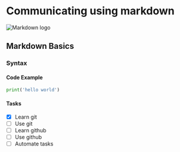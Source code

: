 # Communicating using markdown
![Markdown logo](https://www.logo.wine/a/logo/Markdown/Markdown-Logo.wine.svg)

## Markdown Basics

### Syntax

#### Code Example
```python
print('hello world')
```
#### Tasks
- [x] Learn git
- [ ] Use git
- [ ] Learn github
- [ ] Use github
- [ ] Automate tasks
